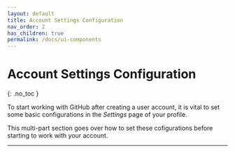 ```yaml
---
layout: default
title: Account Settings Configuration
nav_order: 2
has_children: true
permalink: /docs/ui-components
---
```


# Account Settings Configuration
{: .no_toc }

To start working with GitHub after creating a user account, it is vital to set some basic configurations in the _Settings_ page of your profile.

This multi-part section goes over how to set these cofigurations before starting to work with your account.

---
